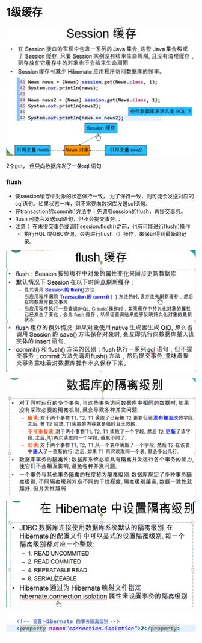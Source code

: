 # 1级缓存

![](../.gitbook/assets/image%20%2896%29.png)

2个get， 但只向数据库发了一条sql 语句

### flush

* 使seesion缓存中对象的状态保持一致， 为了保持一致，则可能会发送对应的sql语句。如果状态一样，则不需要向数据库发送sql语句。
* 在transaction的commit\(\)方法中：先调用session的flush，再提交事务。
* flush 可能会发送sql语句，但不会提交事务。，
* 注意： 在未提交事务或调用session.flush\(\)之前，也有可能进行flush\(\)操作
  * 执行HQL 或QBC查询，会先进行flush（）操作，来保证得到最新的记录。

![](../.gitbook/assets/image%20%2894%29.png)

![](../.gitbook/assets/image%20%2890%29.png)

![](../.gitbook/assets/image%20%2891%29.png)

![](../.gitbook/assets/image%20%2889%29.png)

